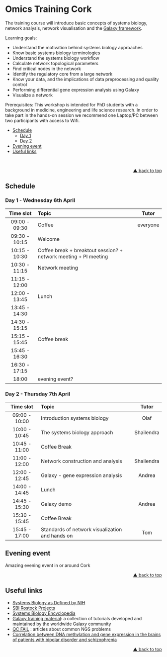 # Omics Training Cork

The training course will introduce basic concepts of systems biology, network analysis, network visualisation and the [Galaxy framework](https://usegalaxy.org). 

Learning goals:
- Understand the motivation behind systems biology approaches
- Know basic systems biology terminologies
- Understand the systems biology workflow
- Calculate network topological parameters
- Find critical nodes in the network
- Identify the regulatory core from a large network
- Know your data, and the implications of data preprocessing and quality control
- Performing differential gene expression analysis using Galaxy
- Visualize a network

Prerequisites:
This workshop is intended for PhD students with a background in medicine, engineering and life science research. In order to take part in the hands-on session we recommend one Laptop/PC between two participants with access to Wifi. 

<div id="top"></div>

- [Schedule](#schedule)
  - [Day 1](#day-1---wednesday-6th-april)
  - [Day 2](#day-2---thursday-7th-april)
- [Evening event](#evening-event)
- [Useful links](#useful-links)

<br />
<p align="right"><a href="#top">&#x25B2; back to top</a></p>

## Schedule

### Day 1 - Wednesday 6th April

| **Time slot** | **Topic** | **Tutor** |
| :---: | :--- | :---: |
| 09:00 - 09:30 | Coffee | everyone |
| 09:30 - 10:15 | Welcome |  |
| 10:15 - 10:30 | Coffee break +  breaktout session? +  network meeting + PI meeting ||
| 10:30 - 11:15 | Network meeting|  |
| 11:15 - 12:00 | |  |
| 12:00 - 13:45 | Lunch ||
| 13:45 - 14:30 | 
| 14:30 - 15:15 | 
| 15:15 - 15:45 | Coffee break ||
| 15:45 - 16:30 | 
| 16:30 - 17:15 | 
| 18:00 |evening event?

### Day 2 - Thursday 7th April

| **Time slot** | **Topic** | **Tutor** |
| :---: | :--- | :---: |
| 09:00 - 10:00 | Introduction systems biology | Olaf |
| 10:00 - 10:45 | The systems biology approach | Shailendra |
| 10:45 - 11:00 | Coffee Break ||
| 11:00 - 12:00 | Network construction and analysis | Shailendra |
| 12:00 - 12:45 | Galaxy - gene expression analysis | Andrea |
| 14:00 - 14:45 | Lunch |  |
| 14:45 - 15:30 | Galaxy demo | Andrea |
| 15:30 - 15:45 | Coffee Break  |  |
| 15:45 - 17:00 | Standards of network visualization and hands on  | Tom |

## Evening event

Amazing evening event in or around Cork
<p align="right"><a href="#top">&#x25B2; back to top</a></p>

## Useful links
- [Systems Biology as Defined by NIH](https://irp.nih.gov/catalyst/v19i6/systems-biology-as-defined-by-nih)
- [SBI Rostock Projects](https://www.sbi.uni-rostock.de/research/projects)
- [Systems Biology Encyclopedia](https://link.springer.com/referenceworkentry/10.1007/978-1-4419-9863-7_547#springerlink-search)
- [Galaxy training material](https://galaxyproject.github.io/training-material/): a collection of tutorials developed and maintained by the worldwide Galaxy community
- [QC FAIL](https://sequencing.qcfail.com/) : articles about common NGS problems
- [Correlation between DNA methylation and gene expression in the brains of patients with bipolar disorder and schizophrenia](https://doi.org/10.1111/bdi.12255)
<p align="right"><a href="#top">&#x25B2; back to top</a></p>
